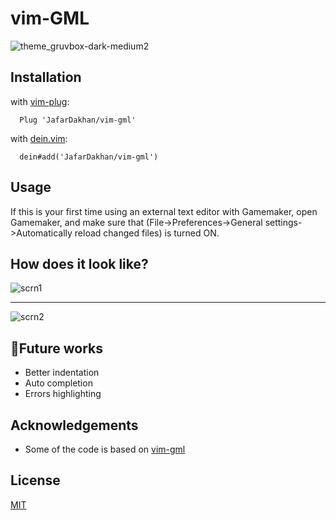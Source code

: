 
# vim-GML


![theme_gruvbox-dark-medium2](https://user-images.githubusercontent.com/88181694/179274834-5dc5721f-03e9-49d6-981a-4b9594278f3a.png)


## Installation

with [vim-plug](https://github.com/junegunn/vim-plug):

```vim
  Plug 'JafarDakhan/vim-gml'
```
    
with [dein.vim](https://github.com/Shougo/dein.vim):
```vim
  dein#add('JafarDakhan/vim-gml')
```
## Usage

If this is your first time using an external text editor with Gamemaker, open Gamemaker, and make sure that (File->Preferences->General settings->Automatically reload changed files) is turned ON.


## How does it look like?

![scrn1](https://user-images.githubusercontent.com/88181694/179275255-239688e9-0ba9-4a6a-bb0e-46cc78c413f4.png)

---
![scrn2](https://user-images.githubusercontent.com/88181694/179275636-51b91742-ed9d-47df-80b3-e6a2232d7864.gif)


## 📃Future works

- Better indentation
- Auto completion
- Errors highlighting



## Acknowledgements

 - Some of the code is based on [vim-gml](https://github.com/nessss/vim-gml)


## License
[MIT](https://choosealicense.com/licenses/mit/)
